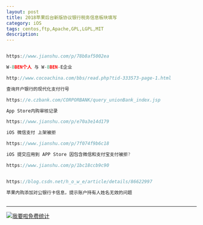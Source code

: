 ```yaml
---
layout: post
title: 2018苹果后台新版协议银行税务信息板块填写
category: iOS
tags: centos,ftp,Apache,GPL,LGPL,MIT
description: 
---
```


```javascript

https://www.jianshu.com/p/78b8af5002ea

W-8BEN个人 与 W-8BEN-E企业

http://www.cocoachina.com/bbs/read.php?tid-333573-page-1.html

查询开户银行的现代化支付行号

https://e.czbank.com/CORPORBANK/query_unionBank_index.jsp

App Store内购审核记录

https://www.jianshu.com/p/e70a3e14d179

iOS 微信支付 上架被拒

https://www.jianshu.com/p/7f074f9b6c18

iOS 提交应用到 APP Store 因包含微信和支付宝支付被拒?

https://www.jianshu.com/p/1bc18ccb9c90


https://blog.csdn.net/h_o_w_e/article/details/86622997

苹果内购添加对公银行卡信息，提示账户持有人姓名无效的问题



```



---


<script language="javascript" type="text/javascript" src="//js.users.51.la/19176892.js"></script>
<noscript><a href="//www.51.la/?19176892" target="_blank"><img alt="&#x6211;&#x8981;&#x5566;&#x514D;&#x8D39;&#x7EDF;&#x8BA1;" src="//img.users.51.la/19176892.asp" style="border:none" /></a></noscript>

